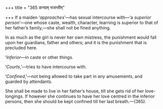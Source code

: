 +++
title = "365 कन्याम् भजन्तीम्"

+++
If a maiden ‘*approaches*’—has sexual intercourse with—‘a *superior
person*’—one whose caste, wealth, character, learning is superior to
that of her father’s family,—she shall not be fined anything.

In as much as the girl is never her own mistress, the punishment would
fall upon her guardians, father and others; and it is the punishment
that is precluded here.

‘*Inferior*—in caste or other things.

‘*Courts*,’—tries to have intercourse with.

‘*Confined*,’—not being allowed to take part in any amusements, and
guarded by attendants.

She shall be made to live in her father’s house, till she gets rid of
her love-longings. If however she continues to have her love centred in
the inferior persons, then she should be kept confined till her last
breath.—(365).


